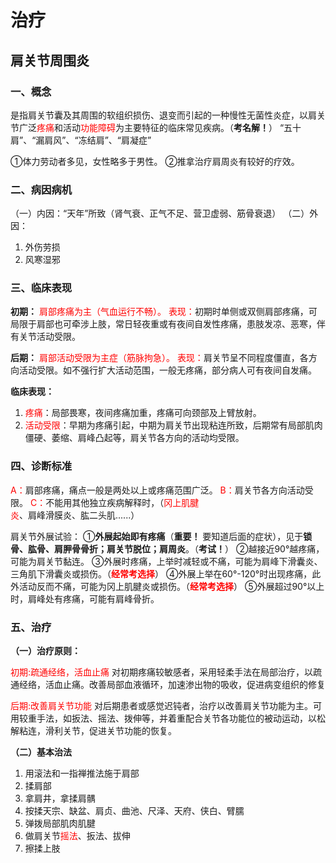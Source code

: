 # 治疗

## 肩关节周围炎

### 一、概念

是指肩关节囊及其周围的软组织损伤、退变而引起的一种慢性无菌性炎症，以肩关节广泛<font color=red>疼痛</font>和活动<font color=red>功能障碍</font>为主要特征的临床常见疾病。（**考名解！**）
“五十肩”、“漏肩风”、“冻结肩”、“肩凝症”

①体力劳动者多见，女性略多于男性。
②推拿治疗肩周炎有较好的疗效。

### 二、病因病机

（一）内因：“天年”所致（肾气衰、正气不足、营卫虚弱、筋骨衰退）
（二）外因：
1. 外伤劳损
2. 风寒湿邪

### 三、临床表现

**初期：**
<font color=red>肩部疼痛为主（气血运行不畅）。</font>
<font color=red>表现：</font>初期时单侧或双侧肩部疼痛，可局限于肩部也可牵涉上肢，常日轻夜重或有夜间自发性疼痛，患肢发凉、恶寒，伴有关节活动受限。

**后期：**
<font color=red>肩部活动受限为主症（筋脉拘急）。</font>
<font color=red>表现：</font>肩关节呈不同程度僵直，各方向活动受限。如不强行扩大活动范围，一般无疼痛，部分病人可有夜间自发痛。

**临床表现：**
1. <font color=red>疼痛</font>：局部畏寒，夜间疼痛加重，疼痛可向颈部及上臂放射。
2. <font color=red>活动受限</font>：早期为疼痛引起，中期为肩关节出现粘连所致，后期常有局部肌肉僵硬、萎缩、肩峰凸起等，肩关节各方向的活动均受限。

### 四、诊断标准

<font color=red>A：</font>肩部疼痛，痛点一般是两处以上或疼痛范围广泛。
<font color=red>B：</font>肩关节各方向活动受限。
<font color=red>C：</font>不能用其他独立疾病解释时，（<font color=red>冈上肌腱炎</font>、肩峰滑膜炎、肱二头肌......）

肩关节外展试验：
①**外展起始即有疼痛**（**重要！** 要知道后面的症状），见于**锁骨、肱骨、肩胛骨骨折；肩关节脱位；肩周炎**。（**考试！**）
②越接近90°越疼痛，可能为肩关节黏连。
③外展时疼痛，上举时减轻或不痛，可能为肩峰下滑囊炎、三角肌下滑囊炎或损伤。（**<font color=red>经常考选择</font>**）
④外展上举在60°-120°时出现疼痛，此外活动反而不痛，可能为冈上肌腱炎或损伤。（**<font color=red>经常考选择</font>**）
⑤外展超过90°以上时，肩峰处有疼痛，可能有肩峰骨折。

### 五、治疗

**（一）治疗原则：**

<font color=red>初期:疏通经络，活血止痛</font>
对初期疼痛较敏感者，采用轻柔手法在局部治疗，以疏通经络，活血止痛。改善局部血液循环，加速渗出物的吸收，促进病变组织的修复

<font color=red>后期:改善肩关节功能</font>
对后期患者或感觉迟钝者，治疗以改善肩关节功能为主。可用较重手法，如扳法、摇法、拨伸等，并着重配合关节各功能位的被动运动，以松解粘连，滑利关节，促进关节功能的恢复。

**（二）基本治法**

1. 用滚法和一指禅推法施于肩部
2. 揉肩部
3. 拿肩井，拿揉肩髃
4. 按揉天宗、缺盆、肩贞、曲池、尺泽、天府、侠白、臂臑
5. 弹拨局部肌肉肌腱
6. 做肩关节<font color=red>摇法</font>、扳法、拔伸
7. 擦揉上肢